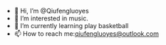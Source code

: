 - 👋 Hi, I’m @Qiufengluoyes
- 👀 I’m interested in music.
- 🌱 I’m currently learning play basketball
- 📫 How to reach me:qiufengluoyes@outlook.com

<!---
Qiufengluoyes/Qiufengluoyes is a ✨ special ✨ repository because its `README.md` (this file) appears on your GitHub profile.
You can click the Preview link to take a look at your changes.
--->
